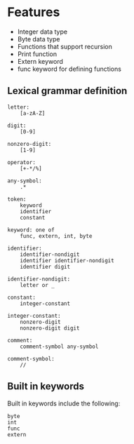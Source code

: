 # Features

- Integer data type
- Byte data type
- Functions that support recursion
- Print function
- Extern keyword
- func keyword for defining functions

## Lexical grammar definition

    letter:
        [a-zA-Z]

    digit:
        [0-9]

    nonzero-digit:
        [1-9]

    operator:
        [+-*/%]

    any-symbol:
        .*

    token:
        keyword
        identifier
        constant

    keyword: one of
        func, extern, int, byte

    identifier:
        identifier-nondigit
        identifier identifier-nondigit
        identifier digit

    identifier-nondigit:
        letter or _

    constant:
        integer-constant

    integer-constant:
        nonzero-digit
        nonzero-digit digit

    comment:
        comment-symbol any-symbol

    comment-symbol:
        //

## Built in keywords

Built in keywords include the following:

    byte
    int
    func
    extern